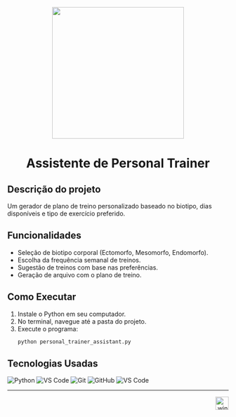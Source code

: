 <p align="center">
    <img width="300px" src=".github/assets/logo_2.png">
</p>

<h1 align="center">Assistente de Personal Trainer</h1>

## Descrição do projeto
Um gerador de plano de treino personalizado baseado no biotipo, dias disponíveis e tipo de exercício preferido.

## Funcionalidades

- Seleção de biotipo corporal (Ectomorfo, Mesomorfo, Endomorfo).
- Escolha da frequência semanal de treinos.
- Sugestão de treinos com base nas preferências.
- Geração de arquivo com o plano de treino.

## Como Executar

1. Instale o Python em seu computador.
2. No terminal, navegue até a pasta do projeto.
3. Execute o programa:
   ```bash
   python personal_trainer_assistant.py

## Tecnologias Usadas

![Python](https://img.shields.io/badge/Python-3776AB?style=for-the-badge&logo=python&logoColor=white)
![VS Code](https://img.shields.io/badge/VS_Code-007ACC?style=for-the-badge&logo=visualstudiocode&logoColor=white)
![Git](https://img.shields.io/badge/Git-F05032?style=for-the-badge&logo=git&logoColor=white)
![GitHub](https://img.shields.io/badge/GitHub-181717?style=for-the-badge&logo=github&logoColor=white)
![VS Code](https://img.shields.io/badge/VS_Code-007ACC?style=for-the-badge&logo=visualstudiocode&logoColor=white)

---
<p align="right">
  <img width="12" />
  <img src="https://cdn.jsdelivr.net/gh/devicons/devicon/icons/windows8/windows8-original.svg" height="30" alt="windows8 logo" />
</p>


